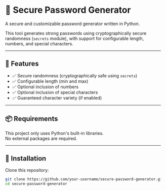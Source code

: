 # 🔐 Secure Password Generator

A secure and customizable password generator written in Python.

This tool generates strong passwords using cryptographically secure randomness (`secrets` module), with support for configurable length, numbers, and special characters.

---

## 🚀 Features

- ✅ Secure randomness (cryptographically safe using `secrets`)
- ✅ Configurable length (min and max)
- ✅ Optional inclusion of numbers
- ✅ Optional inclusion of special characters
- ✅ Guaranteed character variety (if enabled)

---

## 📦 Requirements

This project only uses Python's built-in libraries.  
No external packages are required.

---

## 📄 Installation

Clone this repository:

```bash
git clone https://github.com/your-username/secure-password-generator.git
cd secure-password-generator
